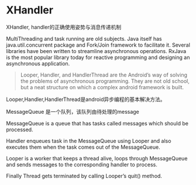# XHandler
XHandler, handler的正确使用姿势与消息传递机制

>
MultiThreading and task running are old subjects. Java itself has java.util.concurrent package and Fork/Join framework to facilitate it. Several libraries have been written to streamline asynchronous operations. RxJava is the most popular library today for reactive programming and designing an asynchronous application.

>Looper, Handler, and HandlerThread are the Android’s way of solving the problems of asynchronous programming. They are not old school, but a neat structure on which a complex android framework is built.


Looper,Handler,HandlerThread是android异步编程的基本解决方法。

MessageQueue 是一个队列，该队列由待处理的message

MessageQueue is a queue that has tasks called messages which should be processed.

Handler enqueues task in the MessageQueue using Looper and also executes them when the task comes out of the MessageQueue.

Looper is a worker that keeps a thread alive, loops through MessageQueue and sends messages to the corresponding handler to process.

Finally Thread gets terminated by calling Looper’s quit() method.